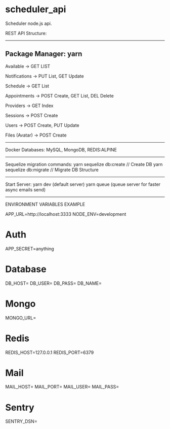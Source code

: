 # scheduler_api
Scheduler node.js api.

REST API Structure: 

------------------------------------------------------------
Package Manager: yarn
------------------------------------------------------------

Available -> GET LIST

Notifications -> PUT List, GET Update

Schedule -> GET List

Appointments -> POST Create, GET List, DEL Delete

Providers -> GET Index

Sessions -> POST Create

Users -> POST Create, PUT Update

Files (Avatar) -> POST Create

-----------------------------------------------------------

Docker Databases: MySQL, MongoDB, REDIS:ALPINE

-----------------------------------------------------------

Sequelize migration commands:
yarn sequelize db:create // Create DB 
yarn sequelize db:migrate // Migrate DB Structure

-----------------------------------------------------------

Start Server: 
yarn dev (default server) 
yarn queue (queue server for faster async emails send)

-----------------------------------------------------------

ENVIRONMENT VARIABLES EXAMPLE

APP_URL=http://localhost:3333
NODE_ENV=development

# Auth

APP_SECRET=anything

# Database

DB_HOST=
DB_USER=
DB_PASS=
DB_NAME=


# Mongo

MONGO_URL=

# Redis

REDIS_HOST=127.0.0.1
REDIS_PORT=6379


# Mail

MAIL_HOST=
MAIL_PORT=
MAIL_USER=
MAIL_PASS=

# Sentry

SENTRY_DSN=



